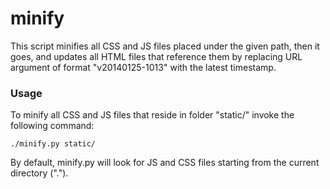 minify
======

This script minifies all CSS and JS files placed under the given path, then it goes, and updates
all HTML files that reference them by replacing URL argument of format "v20140125-1013" with the
latest timestamp.


### Usage ###

To minify all CSS and JS files that reside in folder "static/" invoke the following command:

  `./minify.py static/`

By default, minify.py will look for JS and CSS files starting from the current directory (".").


